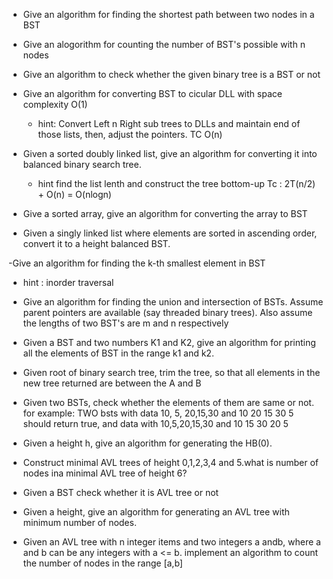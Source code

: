 - Give an algorithm for finding the shortest path between two nodes in a BST

- Give an alogorithm for counting the number of BST's possible with n nodes

- Give an algorithm to check whether the given binary tree is a BST or not

- Give an algorithm for converting BST to cicular DLL with space complexity O(1)
  * hint: Convert Left n Right sub trees to DLLs and maintain end of those lists, then, adjust the pointers. TC O(n)

- Given a sorted doubly linked list, give an algorithm for converting it into balanced binary search tree.
	* hint find the list lenth and construct the tree bottom-up
	Tc : 2T(n/2) + O(n) = O(nlogn)

- Give a sorted array, give an algorithm for converting the array to BST

- Given a singly linked list where elements are sorted in ascending order, convert it to a height balanced BST.

-Give an algorithm for finding the k-th smallest element in BST
  * hint : inorder traversal

- Give an algorithm for finding the union and intersection of BSTs. Assume parent pointers are available (say threaded binary trees). Also assume the lengths of two BST's are m and n respectively

- Given a BST and two numbers K1 and K2, give an algorithm for printing all the elements of BST in the range k1 and k2.

- Given root of binary search tree, trim the tree, so that all elements in the new tree returned are between the A and B

- Given two BSTs, check whether the elements of them are same or not. for example: TWO bsts with data 10, 5, 20,15,30 and 10 20 15 30 5 should return true, and data with 10,5,20,15,30 and 10 15 30 20 5

- Given a height h, give an algorithm for generating the HB(0).

- Construct minimal AVL trees of height 0,1,2,3,4 and 5.what is number of nodes ina minimal AVL tree of height 6?

- Given a BST check whether it is AVL tree or not
- Given a height, give an algorithm for generating an AVL tree with minimum number of nodes.

- Given an AVL tree with n integer items and two integers a andb, where a and b can be any integers with a <= b. implement an algorithm to count the number of nodes in the range [a,b]



